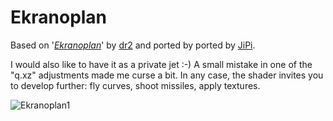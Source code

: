 Ekranoplan
==================

Based on '_[Ekranoplan](https://www.shadertoy.com/view/Wd3fDH)_' by [dr2](https://www.shadertoy.com/user/dr2) and ported by ported by [JiPi](../../Site/Profiles/JiPi.md).

I would also like to have it as a private jet :-) A small mistake in one of the "q.xz" adjustments made me curse a bit. In any case, the shader invites you to develop further: fly curves, shoot missiles, apply textures.




![Ekranoplan1](https://user-images.githubusercontent.com/78935215/117162665-43a44880-adc3-11eb-9ef0-61aea62e0cec.gif)
